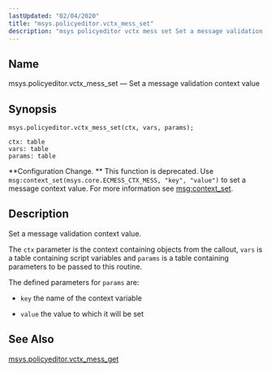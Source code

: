 ```yaml
---
lastUpdated: "02/04/2020"
title: "msys.policyeditor.vctx_mess_set"
description: "msys policyeditor vctx mess set Set a message validation context value msys policyeditor vctx mess set ctx vars params Configuration Change This function is deprecated Use msg context set msys core ECMESS CTX MESS key value to set a message context value For more information see msg context set Set..."
---
```


<a name="lua.ref.msys.policyeditor.vctx_mess_set"></a> 
## Name

msys.policyeditor.vctx_mess_set — Set a message validation context value

<a name="idp25096400"></a> 
## Synopsis

`msys.policyeditor.vctx_mess_set(ctx, vars, params);`

```
ctx: table
vars: table
params: table
```

**Configuration Change. ** This function is deprecated. Use `msg:context_set(msys.core.ECMESS_CTX_MESS, "key", "value")` to set a message context value. For more information see [msg:context_set](/momentum/3/3-reference/3-reference-lua-ref-msg-context-set).

<a name="idp25101760"></a> 
## Description

Set a message validation context value.

The `ctx` parameter is the context containing objects from the callout, `vars` is a table containing script variables and `params` is a table containing parameters to be passed to this routine.

The defined parameters for `params` are:

*   `key` the name of the context variable

*   `value` the value to which it will be set

<a name="idp25108992"></a> 
## See Also

[msys.policyeditor.vctx_mess_get](/momentum/3/3-reference/lua-ref-msys-policyeditor-vctx-mess-get)
